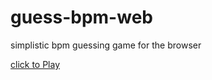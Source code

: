 # guess-bpm-web
simplistic bpm guessing game for the browser

[click to Play](https://relascope.github.io/guess-bpm-web/)
